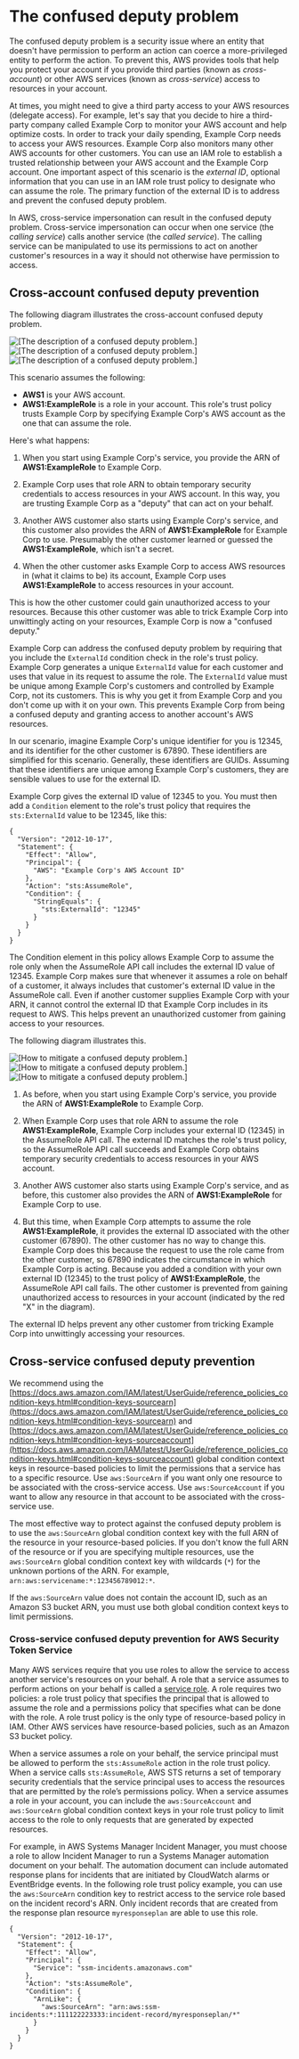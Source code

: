 # The confused deputy problem<a name="confused-deputy"></a>

The confused deputy problem is a security issue where an entity that doesn't have permission to perform an action can coerce a more\-privileged entity to perform the action\. To prevent this, AWS provides tools that help you protect your account if you provide third parties \(known as *cross\-account*\) or other AWS services \(known as *cross\-service*\) access to resources in your account\.

At times, you might need to give a third party access to your AWS resources \(delegate access\)\. For example, let's say that you decide to hire a third\-party company called Example Corp to monitor your AWS account and help optimize costs\. In order to track your daily spending, Example Corp needs to access your AWS resources\. Example Corp also monitors many other AWS accounts for other customers\. You can use an IAM role to establish a trusted relationship between your AWS account and the Example Corp account\. One important aspect of this scenario is the *external ID*, optional information that you can use in an IAM role trust policy to designate who can assume the role\. The primary function of the external ID is to address and prevent the confused deputy problem\.

In AWS, cross\-service impersonation can result in the confused deputy problem\. Cross\-service impersonation can occur when one service \(the *calling service*\) calls another service \(the *called service*\)\. The calling service can be manipulated to use its permissions to act on another customer's resources in a way it should not otherwise have permission to access\.

## Cross\-account confused deputy prevention<a name="mitigate-confused-deputy"></a>

The following diagram illustrates the cross\-account confused deputy problem\.

![\[The description of a confused deputy problem.\]](http://docs.aws.amazon.com/IAM/latest/UserGuide/)![\[The description of a confused deputy problem.\]](http://docs.aws.amazon.com/IAM/latest/UserGuide/)![\[The description of a confused deputy problem.\]](http://docs.aws.amazon.com/IAM/latest/UserGuide/)

This scenario assumes the following:
+ **AWS1** is your AWS account\.
+ **AWS1:ExampleRole** is a role in your account\. This role's trust policy trusts Example Corp by specifying Example Corp's AWS account as the one that can assume the role\.

Here's what happens:

1. When you start using Example Corp's service, you provide the ARN of **AWS1:ExampleRole** to Example Corp\.

1. Example Corp uses that role ARN to obtain temporary security credentials to access resources in your AWS account\. In this way, you are trusting Example Corp as a "deputy" that can act on your behalf\.

1. Another AWS customer also starts using Example Corp's service, and this customer also provides the ARN of **AWS1:ExampleRole** for Example Corp to use\. Presumably the other customer learned or guessed the **AWS1:ExampleRole**, which isn't a secret\.

1. When the other customer asks Example Corp to access AWS resources in \(what it claims to be\) its account, Example Corp uses **AWS1:ExampleRole** to access resources in your account\.

This is how the other customer could gain unauthorized access to your resources\. Because this other customer was able to trick Example Corp into unwittingly acting on your resources, Example Corp is now a "confused deputy\."

Example Corp can address the confused deputy problem by requiring that you include the `ExternalId` condition check in the role's trust policy\. Example Corp generates a unique `ExternalId` value for each customer and uses that value in its request to assume the role\. The `ExternalId` value must be unique among Example Corp's customers and controlled by Example Corp, not its customers\. This is why you get it from Example Corp and you don't come up with it on your own\. This prevents Example Corp from being a confused deputy and granting access to another account's AWS resources\.

In our scenario, imagine Example Corp's unique identifier for you is 12345, and its identifier for the other customer is 67890\. These identifiers are simplified for this scenario\. Generally, these identifiers are GUIDs\. Assuming that these identifiers are unique among Example Corp's customers, they are sensible values to use for the external ID\. 

Example Corp gives the external ID value of 12345 to you\. You must then add a `Condition` element to the role's trust policy that requires the `sts:ExternalId` value to be 12345, like this:

```
{
  "Version": "2012-10-17",
  "Statement": {
    "Effect": "Allow",
    "Principal": {
      "AWS": "Example Corp's AWS Account ID"
    },
    "Action": "sts:AssumeRole",
    "Condition": {
      "StringEquals": {
        "sts:ExternalId": "12345"
      }
    }
  }
}
```

The Condition element in this policy allows Example Corp to assume the role only when the AssumeRole API call includes the external ID value of 12345\. Example Corp makes sure that whenever it assumes a role on behalf of a customer, it always includes that customer's external ID value in the AssumeRole call\. Even if another customer supplies Example Corp with your ARN, it cannot control the external ID that Example Corp includes in its request to AWS\. This helps prevent an unauthorized customer from gaining access to your resources\.

The following diagram illustrates this\.

![\[How to mitigate a confused deputy problem.\]](http://docs.aws.amazon.com/IAM/latest/UserGuide/)![\[How to mitigate a confused deputy problem.\]](http://docs.aws.amazon.com/IAM/latest/UserGuide/)![\[How to mitigate a confused deputy problem.\]](http://docs.aws.amazon.com/IAM/latest/UserGuide/)

1. As before, when you start using Example Corp's service, you provide the ARN of **AWS1:ExampleRole** to Example Corp\.

1.  When Example Corp uses that role ARN to assume the role **AWS1:ExampleRole**, Example Corp includes your external ID \(12345\) in the AssumeRole API call\. The external ID matches the role's trust policy, so the AssumeRole API call succeeds and Example Corp obtains temporary security credentials to access resources in your AWS account\.

1. Another AWS customer also starts using Example Corp's service, and as before, this customer also provides the ARN of **AWS1:ExampleRole** for Example Corp to use\. 

1. But this time, when Example Corp attempts to assume the role **AWS1:ExampleRole**, it provides the external ID associated with the other customer \(67890\)\. The other customer has no way to change this\. Example Corp does this because the request to use the role came from the other customer, so 67890 indicates the circumstance in which Example Corp is acting\. Because you added a condition with your own external ID \(12345\) to the trust policy of **AWS1:ExampleRole**, the AssumeRole API call fails\. The other customer is prevented from gaining unauthorized access to resources in your account \(indicated by the red "X" in the diagram\)\.

The external ID helps prevent any other customer from tricking Example Corp into unwittingly accessing your resources\.

## Cross\-service confused deputy prevention<a name="cross-service-confused-deputy-prevention"></a>

We recommend using the [https://docs.aws.amazon.com/IAM/latest/UserGuide/reference_policies_condition-keys.html#condition-keys-sourcearn](https://docs.aws.amazon.com/IAM/latest/UserGuide/reference_policies_condition-keys.html#condition-keys-sourcearn) and [https://docs.aws.amazon.com/IAM/latest/UserGuide/reference_policies_condition-keys.html#condition-keys-sourceaccount](https://docs.aws.amazon.com/IAM/latest/UserGuide/reference_policies_condition-keys.html#condition-keys-sourceaccount) global condition context keys in resource\-based policies to limit the permissions that a service has to a specific resource\. Use `aws:SourceArn` if you want only one resource to be associated with the cross\-service access\. Use `aws:SourceAccount` if you want to allow any resource in that account to be associated with the cross\-service use\.

The most effective way to protect against the confused deputy problem is to use the `aws:SourceArn` global condition context key with the full ARN of the resource in your resource\-based policies\. If you don't know the full ARN of the resource or if you are specifying multiple resources, use the `aws:SourceArn` global condition context key with wildcards \(`*`\) for the unknown portions of the ARN\. For example, `arn:aws:servicename:*:123456789012:*`\.

If the `aws:SourceArn` value does not contain the account ID, such as an Amazon S3 bucket ARN, you must use both global condition context keys to limit permissions\.

### Cross\-service confused deputy prevention for AWS Security Token Service<a name="cross-service-confused-deputy-prevention-sts"></a>

Many AWS services require that you use roles to allow the service to access another service's resources on your behalf\. A role that a service assumes to perform actions on your behalf is called a [service role](id_roles_terms-and-concepts.md#iam-term-service-role)\. A role requires two policies: a role trust policy that specifies the principal that is allowed to assume the role and a permissions policy that specifies what can be done with the role\. A role trust policy is the only type of resource\-based policy in IAM\. Other AWS services have resource\-based policies, such as an Amazon S3 bucket policy\.

When a service assumes a role on your behalf, the service principal must be allowed to perform the `sts:AssumeRole` action in the role trust policy\. When a service calls `sts:AssumeRole`, AWS STS returns a set of temporary security credentials that the service principal uses to access the resources that are permitted by the role’s permissions policy\. When a service assumes a role in your account, you can include the `aws:SourceAccount` and `aws:SourceArn` global condition context keys in your role trust policy to limit access to the role to only requests that are generated by expected resources\.

For example, in AWS Systems Manager Incident Manager, you must choose a role to allow Incident Manager to run a Systems Manager automation document on your behalf\. The automation document can include automated response plans for incidents that are initiated by CloudWatch alarms or EventBridge events\. In the following role trust policy example, you can use the `aws:SourceArn` condition key to restrict access to the service role based on the incident record's ARN\. Only incident records that are created from the response plan resource `myresponseplan` are able to use this role\.

```
{
  "Version": "2012-10-17",
  "Statement": {
    "Effect": "Allow",
    "Principal": {
      "Service": "ssm-incidents.amazonaws.com"
    },
    "Action": "sts:AssumeRole",
    "Condition": {
      "ArnLike": {
        "aws:SourceArn": "arn:aws:ssm-incidents:*:111122223333:incident-record/myresponseplan/*"
      }
    }
  }
}
```